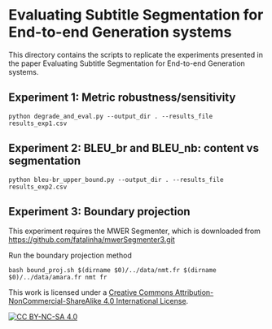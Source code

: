 # Evaluating Subtitle Segmentation for End-to-end Generation systems

This directory contains the scripts to replicate the experiments presented in the paper Evaluating Subtitle Segmentation for End-to-end Generation systems.

## Experiment 1: Metric robustness/sensitivity
```
python degrade_and_eval.py --output_dir . --results_file results_exp1.csv
```

## Experiment 2: BLEU_br and BLEU_nb: content vs segmentation
```
python bleu-br_upper_bound.py --output_dir . --results_file results_exp2.csv
```

## Experiment 3: Boundary projection
This experiment requires the MWER Segmenter, which is downloaded from https://github.com/fatalinha/mwerSegmenter3.git

Run the boundary projection method
```
bash bound_proj.sh $(dirname $0)/../data/nmt.fr $(dirname $0)/../data/amara.fr nmt fr
```


This work is licensed under a
[Creative Commons Attribution-NonCommercial-ShareAlike 4.0 International License][cc-by-nc-sa].

[![CC BY-NC-SA 4.0][cc-by-nc-sa-image]][cc-by-nc-sa]

[cc-by-nc-sa]: http://creativecommons.org/licenses/by-nc-sa/4.0/
[cc-by-nc-sa-image]: https://licensebuttons.net/l/by-nc-sa/4.0/88x31.png
[cc-by-nc-sa-shield]: https://img.shields.io/badge/License-CC%20BY--NC--SA%204.0-lightgrey.svg
